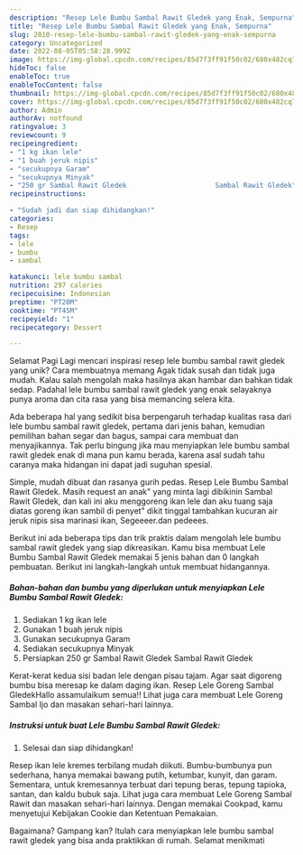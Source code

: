 ```yaml
---
description: "Resep Lele Bumbu Sambal Rawit Gledek yang Enak, Sempurna"
title: "Resep Lele Bumbu Sambal Rawit Gledek yang Enak, Sempurna"
slug: 2010-resep-lele-bumbu-sambal-rawit-gledek-yang-enak-sempurna
category: Uncategorized
date: 2022-08-05T05:58:28.999Z
image: https://img-global.cpcdn.com/recipes/85d7f3ff91f50c02/680x482cq70/lele-bumbu-sambal-rawit-gledek-foto-resep-utama.jpg
hideToc: false
enableToc: true
enableTocContent: false
thumbnail: https://img-global.cpcdn.com/recipes/85d7f3ff91f50c02/680x482cq70/lele-bumbu-sambal-rawit-gledek-foto-resep-utama.jpg
cover: https://img-global.cpcdn.com/recipes/85d7f3ff91f50c02/680x482cq70/lele-bumbu-sambal-rawit-gledek-foto-resep-utama.jpg
author: Admin
authorAv: notfound
ratingvalue: 3
reviewcount: 9
recipeingredient:
- "1 kg ikan lele"
- "1 buah jeruk nipis"
- "secukupnya Garam"
- "secukupnya Minyak"
- "250 gr Sambal Rawit Gledek                      Sambal Rawit Gledek"
recipeinstructions:

- "Sudah jadi dan siap dihidangkan!"
categories:
- Resep
tags:
- lele
- bumbu
- sambal

katakunci: lele bumbu sambal 
nutrition: 297 calories
recipecuisine: Indonesian
preptime: "PT20M"
cooktime: "PT45M"
recipeyield: "1"
recipecategory: Dessert

---
```



Selamat Pagi Lagi mencari inspirasi resep lele bumbu sambal rawit gledek yang unik? Cara membuatnya memang Agak tidak susah dan tidak juga mudah. Kalau salah mengolah maka hasilnya akan hambar dan bahkan tidak sedap. Padahal lele bumbu sambal rawit gledek yang enak selayaknya punya aroma dan cita rasa yang bisa memancing selera kita.


Ada beberapa hal yang sedikit bisa berpengaruh terhadap kualitas rasa dari lele bumbu sambal rawit gledek, pertama dari jenis bahan, kemudian pemilihan bahan segar dan bagus, sampai cara membuat dan menyajikannya. Tak perlu bingung jika mau menyiapkan lele bumbu sambal rawit gledek enak di mana pun kamu berada, karena asal sudah tahu caranya maka hidangan ini dapat jadi suguhan spesial.

Simple, mudah dibuat dan rasanya gurih pedas. Resep Lele Bumbu Sambal Rawit Gledek. Masih request an anak&#34; yang minta lagi dibikinin Sambal Rawit Gledek, dan kali ini aku menggoreng ikan lele dan aku tuang saja diatas goreng ikan sambil di penyet&#34; dikit tinggal tambahkan kucuran air jeruk nipis sisa marinasi ikan, Segeeeer.dan pedeees.


Berikut ini ada beberapa tips dan trik praktis dalam mengolah lele bumbu sambal rawit gledek yang siap dikreasikan. Kamu bisa membuat Lele Bumbu Sambal Rawit Gledek memakai 5 jenis bahan dan 0 langkah pembuatan. Berikut ini langkah-langkah untuk membuat hidangannya.

<!--inarticleads1-->

##### Bahan-bahan dan bumbu yang diperlukan untuk menyiapkan Lele Bumbu Sambal Rawit Gledek:

1. Sediakan 1 kg ikan lele
1. Gunakan 1 buah jeruk nipis
1. Gunakan secukupnya Garam
1. Sediakan secukupnya Minyak
1. Persiapkan 250 gr Sambal Rawit Gledek                      Sambal Rawit Gledek


Kerat-kerat kedua sisi badan lele dengan pisau tajam. Agar saat digoreng bumbu bisa meresap ke dalam daging ikan. Resep Lele Goreng Sambal GledekHallo assamulaikum semua!! Lihat juga cara membuat Lele Goreng Sambal Ijo dan masakan sehari-hari lainnya. 

<!--inarticleads2-->

##### Instruksi untuk buat Lele Bumbu Sambal Rawit Gledek:


1. Selesai dan siap dihidangkan!

Resep ikan lele kremes terbilang mudah diikuti. Bumbu-bumbunya pun sederhana, hanya memakai bawang putih, ketumbar, kunyit, dan garam. Sementara, untuk kremesannya terbuat dari tepung beras, tepung tapioka, santan, dan kaldu bubuk saja. Lihat juga cara membuat Lele Goreng Sambal Rawit dan masakan sehari-hari lainnya. Dengan memakai Cookpad, kamu menyetujui Kebijakan Cookie dan Ketentuan Pemakaian. 

Bagaimana? Gampang kan? Itulah cara menyiapkan lele bumbu sambal rawit gledek yang bisa anda praktikkan di rumah. Selamat menikmati
